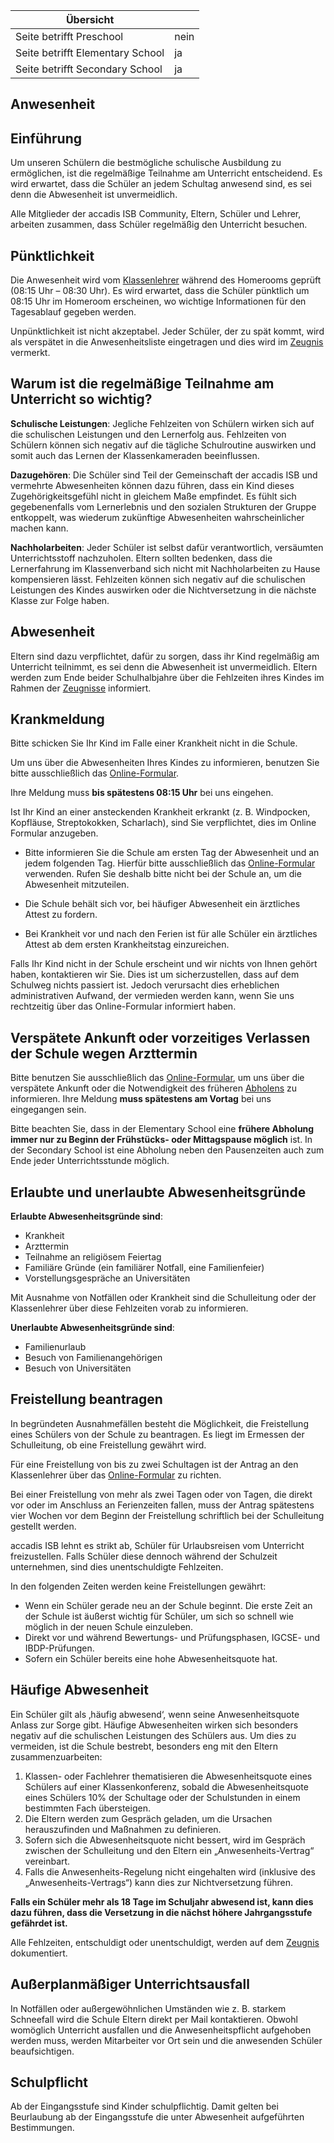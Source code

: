 | Übersicht | |
| --- | --- |
| Seite betrifft Preschool | nein |
| Seite betrifft Elementary School | ja |
| Seite betrifft Secondary School | ja |

## Anwesenheit 

## Einführung 

Um unseren Schülern die bestmögliche schulische Ausbildung zu ermöglichen, ist die regelmäßige Teilnahme am Unterricht entscheidend. Es wird erwartet, dass die Schüler an jedem Schultag anwesend sind, es sei denn die Abwesenheit ist unvermeidlich.

Alle Mitglieder der accadis ISB Community, Eltern, Schüler und Lehrer, arbeiten zusammen, dass Schüler regelmäßig den Unterricht besuchen.

## Pünktlichkeit 

Die Anwesenheit wird vom [Klassenlehrer](/de/Klassenleitung_und_Fachlehrer) während des Homerooms geprüft (08:15 Uhr – 08:30 Uhr). Es wird erwartet, dass die Schüler pünktlich um 08:15 Uhr im Homeroom erscheinen, wo wichtige Informationen für den Tagesablauf gegeben werden.

Unpünktlichkeit ist nicht akzeptabel. Jeder Schüler, der zu spät kommt, wird als verspätet in die Anwesenheitsliste eingetragen und dies wird im [Zeugnis](/de/Leistungsbewertung_und_Zeugnisse) vermerkt.

## Warum ist die regelmäßige Teilnahme am Unterricht so wichtig? 

**Schulische Leistungen**: Jegliche Fehlzeiten von Schülern wirken sich auf die schulischen Leistungen und den Lernerfolg aus. Fehlzeiten von Schülern können sich negativ auf die tägliche Schulroutine auswirken und somit auch das Lernen der Klassenkameraden beeinflussen.

**Dazugehören**: Die Schüler sind Teil der Gemeinschaft der accadis ISB und vermehrte Abwesenheiten können dazu führen, dass ein Kind dieses Zugehörigkeitsgefühl nicht in gleichem Maße empfindet. Es fühlt sich gegebenenfalls vom Lernerlebnis und den sozialen Strukturen der Gruppe entkoppelt, was wiederum zukünftige Abwesenheiten wahrscheinlicher machen kann.

**Nachholarbeiten**: Jeder Schüler ist selbst dafür verantwortlich, versäumten Unterrichtsstoff nachzuholen. Eltern sollten bedenken, dass die Lernerfahrung im Klassenverband sich nicht mit Nachholarbeiten zu Hause kompensieren lässt. Fehlzeiten können sich negativ auf die schulischen Leistungen des Kindes auswirken oder die Nichtversetzung in die nächste Klasse zur Folge haben.

## Abwesenheit 

Eltern sind dazu verpflichtet, dafür zu sorgen, dass ihr Kind regelmäßig am Unterricht teilnimmt, es sei denn die Abwesenheit ist unvermeidlich. Eltern werden zum Ende beider Schulhalbjahre über die Fehlzeiten ihres Kindes im Rahmen der [Zeugnisse](/de/Leistungsbewertung_und_Zeugnisse) informiert.

## Krankmeldung 

Bitte schicken Sie Ihr Kind im Falle einer Krankheit nicht in die Schule.

Um uns über die Abwesenheiten Ihres Kindes zu informieren, benutzen Sie bitte ausschließlich das [Online-Formular](https://accadis.eu/schueler-abmelden).

Ihre Meldung muss **bis spätestens 08:15 Uhr** bei uns eingehen.

Ist Ihr Kind an einer ansteckenden Krankheit erkrankt (z. B. Windpocken, Kopfläuse, Streptokokken, Scharlach), sind Sie verpflichtet, dies im Online Formular anzugeben.

-   Bitte informieren Sie die Schule am ersten Tag der Abwesenheit und an jedem folgenden Tag. Hierfür bitte ausschließlich das [Online-Formular](https://accadis.eu/schueler-abmelden) verwenden. Rufen Sie deshalb bitte nicht bei der Schule an, um die Abwesenheit mitzuteilen.

-   Die Schule behält sich vor, bei häufiger Abwesenheit ein ärztliches Attest zu fordern.

-   Bei Krankheit vor und nach den Ferien ist für alle Schüler ein ärztliches Attest ab dem ersten Krankheitstag einzureichen.

Falls Ihr Kind nicht in der Schule erscheint und wir nichts von Ihnen gehört haben, kontaktieren wir Sie. Dies ist um sicherzustellen, dass auf dem Schulweg nichts passiert ist. Jedoch verursacht dies erheblichen administrativen Aufwand, der vermieden werden kann, wenn Sie uns rechtzeitig über das Online-Formular informiert haben.

## Verspätete Ankunft oder vorzeitiges Verlassen der Schule wegen Arzttermin 

Bitte benutzen Sie ausschließlich das [Online-Formular](https://accadis.eu/schueler-abmelden), um uns über die verspätete Ankunft oder die Notwendigkeit des früheren [Abholens](/de/Bringen_und_Abholen) zu informieren. Ihre Meldung **muss spätestens am Vortag** bei uns eingegangen sein.

Bitte beachten Sie, dass in der Elementary School eine **frühere Abholung immer nur zu Beginn der Frühstücks- oder Mittagspause möglich** ist. In der Secondary School ist eine Abholung neben den Pausenzeiten auch zum Ende jeder Unterrichtsstunde möglich.

## Erlaubte und unerlaubte Abwesenheitsgründe 

**Erlaubte Abwesenheitsgründe sind**:

-   Krankheit
-   Arzttermin
-   Teilnahme an religiösem Feiertag
-   Familiäre Gründe (ein familiärer Notfall, eine Familienfeier)
-   Vorstellungsgespräche an Universitäten

Mit Ausnahme von Notfällen oder Krankheit sind die Schulleitung oder der Klassenlehrer über diese Fehlzeiten vorab zu informieren.

**Unerlaubte Abwesenheitsgründe sind**:

-   Familienurlaub
-   Besuch von Familienangehörigen
-   Besuch von Universitäten

## Freistellung beantragen 

In begründeten Ausnahmefällen besteht die Möglichkeit, die Freistellung eines Schülers von der Schule zu beantragen. Es liegt im Ermessen der Schulleitung, ob eine Freistellung gewährt wird.

Für eine Freistellung von bis zu zwei Schultagen ist der Antrag an den Klassenlehrer über das [Online-Formular](https://accadis.eu/schueler-abmelden) zu richten.

Bei einer Freistellung von mehr als zwei Tagen oder von Tagen, die direkt vor oder im Anschluss an Ferienzeiten fallen, muss der Antrag spätestens vier Wochen vor dem Beginn der Freistellung schriftlich bei der Schulleitung gestellt werden.

accadis ISB lehnt es strikt ab, Schüler für Urlaubsreisen vom Unterricht freizustellen. Falls Schüler diese dennoch während der Schulzeit unternehmen, sind dies unentschuldigte Fehlzeiten.

In den folgenden Zeiten werden keine Freistellungen gewährt:

-   Wenn ein Schüler gerade neu an der Schule beginnt. Die erste Zeit an der Schule ist äußerst wichtig für Schüler, um sich so schnell wie möglich in der neuen Schule einzuleben.
-   Direkt vor und während Bewertungs- und Prüfungsphasen, IGCSE- und IBDP-Prüfungen.
-   Sofern ein Schüler bereits eine hohe Abwesenheitsquote hat.

## Häufige Abwesenheit 

Ein Schüler gilt als ‚häufig abwesend‘, wenn seine Anwesenheitsquote Anlass zur Sorge gibt. Häufige Abwesenheiten wirken sich besonders negativ auf die schulischen Leistungen des Schülers aus. Um dies zu vermeiden, ist die Schule bestrebt, besonders eng mit den Eltern zusammenzuarbeiten:

1.  Klassen- oder Fachlehrer thematisieren die Abwesenheitsquote eines Schülers auf einer Klassenkonferenz, sobald die Abwesenheitsquote eines Schülers 10% der Schultage oder der Schulstunden in einem bestimmten Fach übersteigen.
2.  Die Eltern werden zum Gespräch geladen, um die Ursachen herauszufinden und Maßnahmen zu definieren.
3.  Sofern sich die Abwesenheitsquote nicht bessert, wird im Gespräch zwischen der Schulleitung und den Eltern ein „Anwesenheits-Vertrag“ vereinbart.
4.  Falls die Anwesenheits-Regelung nicht eingehalten wird (inklusive des „Anwesenheits-Vertrags“) kann dies zur Nichtversetzung führen.

**Falls ein Schüler mehr als 18 Tage im Schuljahr abwesend ist, kann dies dazu führen, dass die Versetzung in die nächst höhere Jahrgangsstufe gefährdet ist.**

Alle Fehlzeiten, entschuldigt oder unentschuldigt, werden auf dem [Zeugnis](/de/Leistungsbewertung_und_Zeugnisse "Leistungsbewertung und Zeugnisse") dokumentiert.

## Außerplanmäßiger Unterrichtsausfall 

In Notfällen oder außergewöhnlichen Umständen wie z. B. starkem Schneefall wird die Schule Eltern direkt per Mail kontaktieren. Obwohl womöglich Unterricht ausfallen und die Anwesenheitspflicht aufgehoben werden muss, werden Mitarbeiter vor Ort sein und die anwesenden Schüler beaufsichtigen.

## Schulpflicht 

Ab der Eingangsstufe sind Kinder schulpflichtig. Damit gelten bei Beurlaubung ab der Eingangsstufe die unter Abwesenheit aufgeführten Bestimmungen.